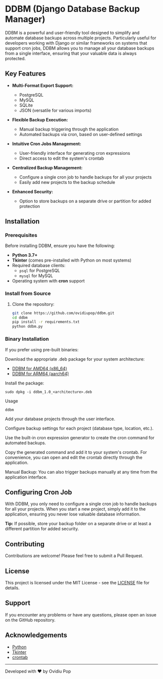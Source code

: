 # DDBM (Django Database Backup Manager)

DDBM is a powerful and user-friendly tool designed to simplify and automate database backups across multiple projects. Particularly useful for developers working with Django or similar frameworks on systems that support cron jobs, DDBM allows you to manage all your database backups from a single interface, ensuring that your valuable data is always protected.

## Key Features

- **Multi-Format Export Support:**
  - PostgreSQL
  - MySQL
  - SQLite
  - JSON (versatile for various imports)

- **Flexible Backup Execution:**
  - Manual backup triggering through the application
  - Automated backups via cron, based on user-defined settings

- **Intuitive Cron Jobs Management:**
  - User-friendly interface for generating cron expressions
  - Direct access to edit the system's crontab

- **Centralized Backup Management:**
  - Configure a single cron job to handle backups for all your projects
  - Easily add new projects to the backup schedule

- **Enhanced Security:**
  - Option to store backups on a separate drive or partition for added protection

## Installation

### Prerequisites

Before installing DDBM, ensure you have the following:

- **Python 3.7+**
- **Tkinter** (comes pre-installed with Python on most systems)
- Required database clients:
  - `psql` for PostgreSQL
  - `mysql` for MySQL
- Operating system with **cron** support

### Install from Source

1. Clone the repository:
   ```bash
   git clone https://github.com/ovidiupop/ddbm.git
   cd ddbm
   pip install -r requirements.txt
   python ddbm.py

### Binary Installation

If you prefer using pre-built binaries:

Download the appropriate .deb package for your system architecture:
   - [DDBM for AMD64 (x86_64)](binaries/ddbm_1.0_amd64.deb)
   - [DDBM for ARM64 (aarch64)](binaries/ddbm_1.0_arm64.deb)

Install the package:

    sudo dpkg -i ddbm_1.0_<architecture>.deb

Usage

    ddbm

Add your database projects through the user interface.

Configure backup settings for each project (database type, location, etc.).

Use the built-in cron expression generator to create the cron command for automated backups.

Copy the generated command and add it to your system's crontab. For convenience, you can open and edit the crontab directly through the application.

Manual Backup: You can also trigger backups manually at any time from the application interface.

## Configuring Cron Job

With DDBM, you only need to configure a single cron job to handle backups for all your projects. When you start a new project, simply add it to the application, ensuring you never lose valuable database information.

**Tip:** If possible, store your backup folder on a separate drive or at least a different partition for added security.

## Contributing

Contributions are welcome! Please feel free to submit a Pull Request.

## License

This project is licensed under the MIT License - see the [LICENSE](LICENSE) file for details.

## Support

If you encounter any problems or have any questions, please open an issue on the GitHub repository.

## Acknowledgements

- [Python](https://www.python.org/)
- [Tkinter](https://docs.python.org/3/library/tkinter.html)
- [crontab](https://man7.org/linux/man-pages/man5/crontab.5.html)

---

Developed with ❤️ by Ovidiu Pop

